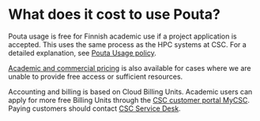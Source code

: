 # What does it cost to use Pouta?

Pouta usage is free for Finnish academic use if a project application is
accepted. This uses the same process as the HPC systems at CSC. For a detailed
explanation, see
[Pouta Usage policy](../../cloud/pouta/vm-flavors-and-billing.md).

[Academic and commercial pricing](https://research.csc.fi/purchasing) is also
available for cases where we are unable to provide free access or sufficient
resources.

Accounting and billing is based on Cloud Billing Units. Academic users can
apply for more free Billing Units through the
[CSC customer portal MyCSC](https://my.csc.fi). Paying customers should contact
[CSC Service Desk](../contact.md).
